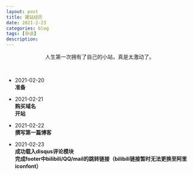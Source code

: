 ```yaml
---
layout: post
title: 建站经历
date: 2021-2-23
categories: blog
tags: [杂谈]
description: 
---
```



<p style="text-align: center;">人生第一次拥有了自己的小站，真是太激动了。</p>
<p style="text-align: center;">&nbsp;&nbsp;</p>

<ul>
    <li><p>2021-02-20<br/><b>准备</b></p></li>
    <li><p>2021-02-21<br/><b>购买域名<br/>开站</b></p></li>
    <li><p>2021-02-22<br/><b>撰写第一篇博客</b></p></li>
    <li><p>2021-02-23<br/><b>成功载入disqus评论模块<br/>完成footer中bilibili/QQ/mail的跳转链接（bilibili链接暂时无法更换至阿里iconfont）</b></p></li>
</ul>
